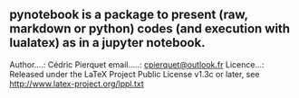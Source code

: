 pynotebook is a package to present (raw, markdown or python) codes (and execution with lualatex) as in a jupyter notebook.
--------------------------------------------------------------------------------------------------------------------------

Author....: Cédric Pierquet
email.....: cpierquet@outlook.fr
Licence...: Released under the LaTeX Project Public License v1.3c or later, see http://www.latex-project.org/lppl.txt
